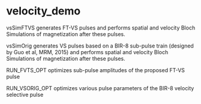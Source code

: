 # velocity_demo
  vsSimFTVS generates FT-VS pulses and performs spatial and velocity Bloch Simulations of magnetization after these pulses.
  
  vsSimOrig generates VS pulses based on a BIR-8 sub-pulse train (designed by Guo et al, MRM, 2015) and performs spatial and       velocity Bloch Simulations of magnetization after these pulses.  
  
  RUN_FVTS_OPT optimizes sub-pulse amplitudes of the proposed FT-VS pulse
  
  RUN_VSORIG_OPT optimizes various pulse parameters of the BIR-8 velocity selective pulse 
